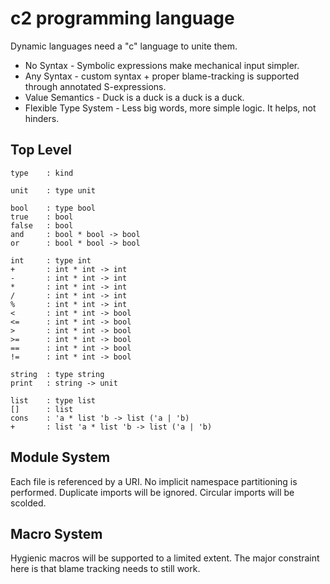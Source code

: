 c2 programming language
=======================

Dynamic languages need a "c" language to unite them.

+ No Syntax - Symbolic expressions make mechanical input simpler.
+ Any Syntax - custom syntax + proper blame-tracking is supported through annotated S-expressions. 
+ Value Semantics - Duck is a duck is a duck is a duck.
+ Flexible Type System - Less big words, more simple logic. It helps, not hinders.

Top Level
---------
    type    : kind

    unit    : type unit

    bool    : type bool
    true    : bool
    false   : bool
    and     : bool * bool -> bool
    or      : bool * bool -> bool

    int     : type int
    +       : int * int -> int
    -       : int * int -> int
    *       : int * int -> int
    /       : int * int -> int
    %       : int * int -> int
    <       : int * int -> bool
    <=      : int * int -> bool
    >       : int * int -> bool
    >=      : int * int -> bool
    ==      : int * int -> bool
    !=      : int * int -> bool

    string  : type string    
    print   : string -> unit

    list    : type list
    []      : list
    cons    : 'a * list 'b -> list ('a | 'b) 
    +       : list 'a * list 'b -> list ('a | 'b) 


Module System
-------------

Each file is referenced by a URI. No implicit namespace partitioning is performed. Duplicate imports will be ignored. Circular imports will be scolded.

Macro System
------------

Hygienic macros will be supported to a limited extent. The major constraint here is that blame tracking needs to still work.  

